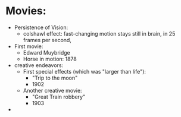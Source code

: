 # Movies:
- Persistence of Vision:
	- colshawl effect: fast-changing motion stays still in brain, in 25 frames per second, 
- First movie:
	- Edward Muybridge
	- Horse in motion: 1878
- creative endeavors:
	- First special effects (which was "larger than life"):
		- "Trip to the moon"
		- 1902
	- Another creative movie:
		- "Great Train robbery"
		- 1903
- 
